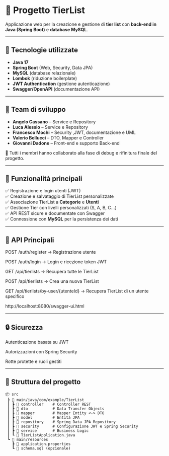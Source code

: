 # 📌 Progetto TierList

Applicazione web per la creazione e gestione di **tier list** con **back-end in Java (Spring Boot)** e **database MySQL**.

---

## 🚀 Tecnologie utilizzate
- **Java 17**
- **Spring Boot** (Web, Security, Data JPA)
- **MySQL** (database relazionale)
- **Lombok** (riduzione boilerplate)
- **JWT Authentication** (gestione autenticazione)
- **Swagger/OpenAPI** (documentazione API)

---

## 👥 Team di sviluppo

- **Angelo Cassano** – Service e Repository  
- **Luca Alessio** – Service e Repository  
- **Francesco Mochi** – Security ,JWT, documentazione e UML  
- **Valerio Bellucci** – DTO, Mapper e Controller  
- **Giovanni Dadone** – Front-end e supporto Back-end  

📌 Tutti i membri hanno collaborato alla fase di debug e rifinitura finale del progetto.

---

## 📌 Funzionalità principali

✅ Registrazione e login utenti (JWT)  
✅ Creazione e salvataggio di TierList personalizzate  
✅ Associazione TierList a **Categorie** e **Utenti**  
✅ Gestione Tier con livelli personalizzati (S, A, B, C...)  
✅ API REST sicure e documentate con Swagger  
✅ Connessione con **MySQL** per la persistenza dei dati  

---

## 📌 API Principali
POST /auth/register → Registrazione utente

POST /auth/login → Login e ricezione token JWT

GET /api/tierlists → Recupera tutte le TierList

POST /api/tierlists → Crea una nuova TierList

GET /api/tierlists/by-user/{utenteId} → Recupera TierList di un utente specifico

http://localhost:8080/swagger-ui.html

---

## 🔒 Sicurezza
Autenticazione basata su JWT

Autorizzazioni con Spring Security

Rotte protette e ruoli gestiti

---

## 📂 Struttura del progetto
```plaintext
📦 src
 ┣ 📂 main/java/com/example/TierList
 ┃ ┣ 📂 controller    # Controller REST
 ┃ ┣ 📂 dto           # Data Transfer Objects
 ┃ ┣ 📂 mapper        # Mapper Entity <-> DTO
 ┃ ┣ 📂 model         # Entità JPA
 ┃ ┣ 📂 repository    # Spring Data JPA Repository
 ┃ ┣ 📂 security      # Configurazione JWT e Spring Security
 ┃ ┣ 📂 service       # Business Logic
 ┃ ┗ 📜 TierListApplication.java
 ┗ 📂 main/resources
   ┣ 📜 application.properties
   ┗ 📜 schema.sql (opzionale)
